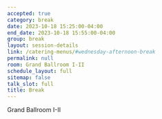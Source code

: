 ```yaml
---
accepted: true
category: break
date: 2023-10-18 15:25:00-04:00
end_date: 2023-10-18 15:55:00-04:00
group: break
layout: session-details
link: /catering-menus/#wednesday-afternoon-break
permalink: null
room: Grand Ballroom I-II
schedule_layout: full
sitemap: false
talk_slot: full
title: Break
---
```


Grand Ballroom I-II
